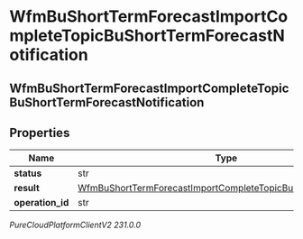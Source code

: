 # WfmBuShortTermForecastImportCompleteTopicBuShortTermForecastNotification

## WfmBuShortTermForecastImportCompleteTopicBuShortTermForecastNotification

## Properties

|Name | Type | Description | Notes|
|------------ | ------------- | ------------- | -------------|
| **status** | str |  | [optional] |
| **result** | [WfmBuShortTermForecastImportCompleteTopicBuShortTermForecast](WfmBuShortTermForecastImportCompleteTopicBuShortTermForecast) |  | [optional] |
| **operation_id** | str |  | [optional] |



_PureCloudPlatformClientV2 231.0.0_
